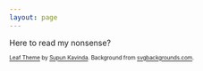 ```yaml
---
layout: page
---
```


Here to read my nonsense?

<sub><sub>
[Leaf Theme](https://github.com/SupunKavinda/jekyll-theme-leaf) by [Supun Kavinda](https://twitter.com/_SupunKavinda).
Background from [svgbackgrounds.com](https://www.svgbackgrounds.com/).
</sub></sub>
